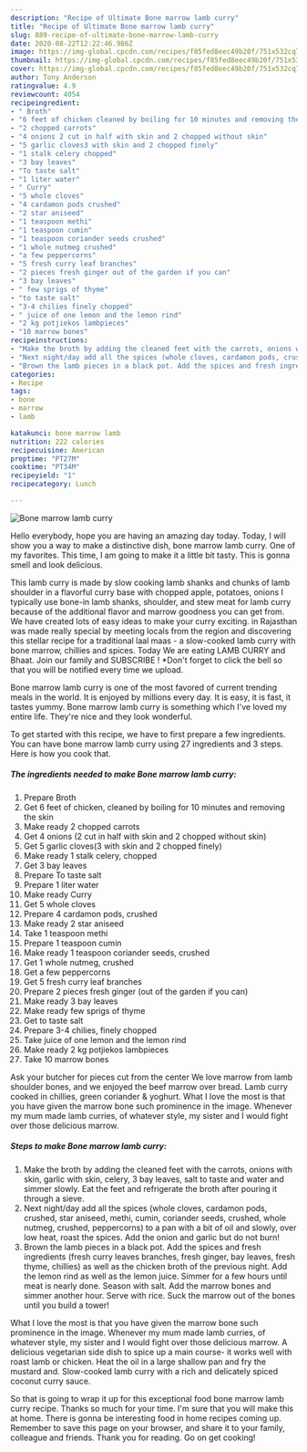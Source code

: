 ```yaml
---
description: "Recipe of Ultimate Bone marrow lamb curry"
title: "Recipe of Ultimate Bone marrow lamb curry"
slug: 889-recipe-of-ultimate-bone-marrow-lamb-curry
date: 2020-08-22T12:22:46.986Z
image: https://img-global.cpcdn.com/recipes/f85fed8eec49b20f/751x532cq70/bone-marrow-lamb-curry-recipe-main-photo.jpg
thumbnail: https://img-global.cpcdn.com/recipes/f85fed8eec49b20f/751x532cq70/bone-marrow-lamb-curry-recipe-main-photo.jpg
cover: https://img-global.cpcdn.com/recipes/f85fed8eec49b20f/751x532cq70/bone-marrow-lamb-curry-recipe-main-photo.jpg
author: Tony Anderson
ratingvalue: 4.9
reviewcount: 4054
recipeingredient:
- " Broth"
- "6 feet of chicken cleaned by boiling for 10 minutes and removing the skin"
- "2 chopped carrots"
- "4 onions 2 cut in half with skin and 2 chopped without skin"
- "5 garlic cloves3 with skin and 2 chopped finely"
- "1 stalk celery chopped"
- "3 bay leaves"
- "To taste salt"
- "1 liter water"
- " Curry"
- "5 whole cloves"
- "4 cardamon pods crushed"
- "2 star aniseed"
- "1 teaspoon methi"
- "1 teaspoon cumin"
- "1 teaspoon coriander seeds crushed"
- "1 whole nutmeg crushed"
- "a few peppercorns"
- "5 fresh curry leaf branches"
- "2 pieces fresh ginger out of the garden if you can"
- "3 bay leaves"
- " few sprigs of thyme"
- "to taste salt"
- "3-4 chilies finely chopped"
- " juice of one lemon and the lemon rind"
- "2 kg potjiekos lambpieces"
- "10 marrow bones"
recipeinstructions:
- "Make the broth by adding the cleaned feet with the carrots, onions with skin, garlic with skin, celery, 3 bay leaves, salt to taste and water and simmer slowly. Eat the feet and refrigerate the broth after pouring it through a sieve."
- "Next night/day add all the spices (whole cloves, cardamon pods, crushed, star aniseed, methi, cumin, coriander seeds, crushed, whole nutmeg, crushed, peppercorns) to a pan with a bit of oil and slowly, over low heat, roast the spices. Add the onion and garlic but do not burn!"
- "Brown the lamb pieces in a black pot. Add the spices and fresh ingredients (fresh curry leaves branches, fresh ginger, bay leaves, fresh thyme, chillies) as well as the chicken broth of the previous night. Add the lemon rind as well as the lemon juice. Simmer for a few hours until meat is nearly done. Season with salt. Add the marrow bones and simmer another hour. Serve with rice. Suck the marrow out of the bones until you build a tower!"
categories:
- Recipe
tags:
- bone
- marrow
- lamb

katakunci: bone marrow lamb 
nutrition: 222 calories
recipecuisine: American
preptime: "PT27M"
cooktime: "PT34M"
recipeyield: "1"
recipecategory: Lunch

---
```



![Bone marrow lamb curry](https://img-global.cpcdn.com/recipes/f85fed8eec49b20f/751x532cq70/bone-marrow-lamb-curry-recipe-main-photo.jpg)

Hello everybody, hope you are having an amazing day today. Today, I will show you a way to make a distinctive dish, bone marrow lamb curry. One of my favorites. This time, I am going to make it a little bit tasty. This is gonna smell and look delicious.

This lamb curry is made by slow cooking lamb shanks and chunks of lamb shoulder in a flavorful curry base with chopped apple, potatoes, onions I typically use bone-in lamb shanks, shoulder, and stew meat for lamb curry because of the additional flavor and marrow goodness you can get from. We have created lots of easy ideas to make your curry exciting. in Rajasthan was made really special by meeting locals from the region and discovering this stellar recipe for a traditional laal maas - a slow-cooked lamb curry with bone marrow, chillies and spices. Today We are eating LAMB CURRY and Bhaat. Join our family and SUBSCRIBE ! *Don&#39;t forget to click the bell so that you will be notified every time we upload.

Bone marrow lamb curry is one of the most favored of current trending meals in the world. It is enjoyed by millions every day. It is easy, it is fast, it tastes yummy. Bone marrow lamb curry is something which I've loved my entire life. They're nice and they look wonderful.


To get started with this recipe, we have to first prepare a few ingredients. You can have bone marrow lamb curry using 27 ingredients and 3 steps. Here is how you cook that.

<!--inarticleads1-->

##### The ingredients needed to make Bone marrow lamb curry:

1. Prepare  Broth
1. Get 6 feet of chicken, cleaned by boiling for 10 minutes and removing the skin
1. Make ready 2 chopped carrots
1. Get 4 onions (2 cut in half with skin and 2 chopped without skin)
1. Get 5 garlic cloves(3 with skin and 2 chopped finely)
1. Make ready 1 stalk celery, chopped
1. Get 3 bay leaves
1. Prepare To taste salt
1. Prepare 1 liter water
1. Make ready  Curry
1. Get 5 whole cloves
1. Prepare 4 cardamon pods, crushed
1. Make ready 2 star aniseed
1. Take 1 teaspoon methi
1. Prepare 1 teaspoon cumin
1. Make ready 1 teaspoon coriander seeds, crushed
1. Get 1 whole nutmeg, crushed
1. Get a few peppercorns
1. Get 5 fresh curry leaf branches
1. Prepare 2 pieces fresh ginger (out of the garden if you can)
1. Make ready 3 bay leaves
1. Make ready  few sprigs of thyme
1. Get to taste salt
1. Prepare 3-4 chilies, finely chopped
1. Take  juice of one lemon and the lemon rind
1. Make ready 2 kg potjiekos lambpieces
1. Take 10 marrow bones


Ask your butcher for pieces cut from the center We love marrow from lamb shoulder bones, and we enjoyed the beef marrow over bread. Lamb curry cooked in chillies, green coriander &amp; yoghurt. What I love the most is that you have given the marrow bone such prominence in the image. Whenever my mum made lamb curries, of whatever style, my sister and I would fight over those delicious marrow. 

<!--inarticleads2-->

##### Steps to make Bone marrow lamb curry:

1. Make the broth by adding the cleaned feet with the carrots, onions with skin, garlic with skin, celery, 3 bay leaves, salt to taste and water and simmer slowly. Eat the feet and refrigerate the broth after pouring it through a sieve.
1. Next night/day add all the spices (whole cloves, cardamon pods, crushed, star aniseed, methi, cumin, coriander seeds, crushed, whole nutmeg, crushed, peppercorns) to a pan with a bit of oil and slowly, over low heat, roast the spices. Add the onion and garlic but do not burn!
1. Brown the lamb pieces in a black pot. Add the spices and fresh ingredients (fresh curry leaves branches, fresh ginger, bay leaves, fresh thyme, chillies) as well as the chicken broth of the previous night. Add the lemon rind as well as the lemon juice. Simmer for a few hours until meat is nearly done. Season with salt. Add the marrow bones and simmer another hour. Serve with rice. Suck the marrow out of the bones until you build a tower!


What I love the most is that you have given the marrow bone such prominence in the image. Whenever my mum made lamb curries, of whatever style, my sister and I would fight over those delicious marrow. A delicious vegetarian side dish to spice up a main course- it works well with roast lamb or chicken. Heat the oil in a large shallow pan and fry the mustard and. Slow-cooked lamb curry with a rich and delicately spiced coconut curry sauce. 

So that is going to wrap it up for this exceptional food bone marrow lamb curry recipe. Thanks so much for your time. I'm sure that you will make this at home. There is gonna be interesting food in home recipes coming up. Remember to save this page on your browser, and share it to your family, colleague and friends. Thank you for reading. Go on get cooking!
